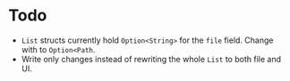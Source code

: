 # Todo
- `List` structs currently hold `Option<String>` for the `file` field. Change with to `Option<Path`.
- Write only changes instead of rewriting the whole `List` to both file and UI.
